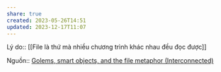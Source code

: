 ```yaml
---
share: true
created: 2023-05-26T14:51
updated: 2023-12-17T11:07
---
```

Lý do:: [[File là thứ mà nhiều chương trình khác nhau đều đọc được]]

Nguồn:: [Golems, smart objects, and the file metaphor (Interconnected)](https://interconnected.org/home/2021/02/01/golems)
